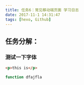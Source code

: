 ```yaml
---
title: 任务6：常见移动端页面 学习日志
date: 2017-11-1 14:31:47
tags: [hexo, Github]
---
```

## 任务分解：
### 测试一下字体
``` html
<p>this is</p>
```

``` js
function dfajfla 
```
